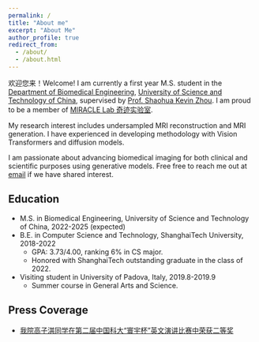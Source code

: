 ```yaml
---
permalink: /
title: "About me"
excerpt: "About Me"
author_profile: true
redirect_from: 
  - /about/
  - /about.html
---
```


欢迎您来！Welcome! I am currently a first year M.S. student in the [Department of Biomedical Engineering](http://bme.ustc.edu.cn/), [University of Science and Technology of China](https://www.ustc.edu.cn/index.htm), supervised by [Prof. Shaohua Kevin Zhou](http://bme.ustc.edu.cn/2021/1115/c28129a532912/page.htm). I am proud to be a member of [MIRACLE Lab 奇迹实验室](https://miracle.ustc.edu.cn/main.htm).

My research interest includes undersampled MRI reconstruction and MRI generation. I have experienced in developing methodology with Vision Transformers and diffusion models.

I am passionate about advancing biomedical imaging for both clinical and scientific purposes using generative models. Free free to reach me out at [email](gaozqqd@gmail.com) if we have shared interest. 

Education
-----
* M.S. in Biomedical Engineering, University of Science and Technology of China, 2022-2025 (expected)
* B.E. in Computer Science and Technology, ShanghaiTech University, 2018-2022
  * GPA: 3.73/4.00, ranking 6% in CS major.
  * Honored with ShanghaiTech outstanding graduate in the class of 2022.
* Visiting student in University of Padova, Italy, 2019.8-2019.9
  * Summer course in General Arts and Science.

Press Coverage
---
* [我院高子淇同学在第二届中国科大“寰宇杯”英文演讲比赛中荣获二等奖](http://bme.ustc.edu.cn/2022/1223/c32532a589164/page.htm)
